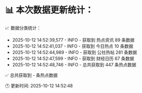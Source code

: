 📊 本次数据更新统计：
==========================

📈 数据分类统计：
- 2025-10-12 14:52:39,577 - INFO - 获取到 热点资讯 89 条数据
- 2025-10-12 14:52:41,037 - INFO - 获取到 今日热点 10 条数据
- 2025-10-12 14:52:44,989 - INFO - 获取到 公社热帖 281 条数据
- 2025-10-12 14:52:47,599 - INFO - 获取到 财经日历 67 条数据
- 2025-10-12 14:52:48,746 - INFO - 总共获取到 447 条热点数据

✅ 总共获取到 - 条热点数据

🕐 更新时间: 2025-10-12 14:52:48
